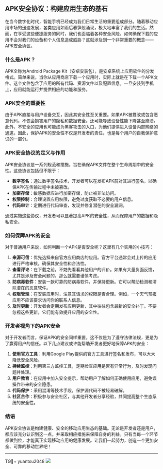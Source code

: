 ## APK安全协议：构建应用生态的基石

在当今数字化时代，智能手机已经成为我们日常生活的重要组成部分。随着移动应用市场的迅速发展，各类应用如雨后春笋般涌现，极大地丰富了我们的生活。然而，在享受这些便捷服务的同时，我们也面临着各种安全风险。如何确保下载的应用不会对我们的设备和个人信息造成威胁？这就涉及到一个非常重要的概念——APK安全协议。

### 什么是APK？

APK全称为Android Package Kit（安卓安装包），是安卓系统上应用软件的分发格式。简单来说，当你从应用商店下载一个应用时，实际上就是在下载一个APK文件。这个文件包含了应用的所有代码、资源文件以及配置信息。一旦安装到手机上，应用就能运行并提供相应的功能和服务。

### APK安全的重要性

由于APK直接与用户设备交互，因此其安全性至关重要。如果APK被篡改或包含恶意代码，不仅会损害用户的隐私和数据安全，还可能导致设备性能下降甚至崩溃。此外，不安全的应用也可能成为黑客攻击的入口，为他们提供进入设备内部网络的通道。因此，保护APK的安全性不仅是开发者的责任，也是每个用户的自我保护意识的一部分。

### APK安全协议的定义与作用

APK安全协议是一系列规范和措施，旨在确保APK文件在整个生命周期中的安全性。这些协议包括但不限于：

- **数字签名**：通过数字签名技术，开发者可以在发布APK前对其进行签名，以确保APK在传输过程中未被篡改。
- **加密存储**：敏感数据应进行加密存储，防止被非法访问。
- **权限控制**：合理设置应用权限，避免过度获取不必要的用户信息。
- **代码审计**：定期进行代码审查，发现并修复潜在的安全漏洞。

通过实施这些协议，开发者可以显著提高APK的安全性，从而保障用户的数据和隐私安全。

### 如何保障APK的安全

对于普通用户来说，如何判断一个APK是否安全呢？这里有几个实用的小技巧：

1. **来源可信**：优先选择来自官方应用商店的应用。官方平台通常会对上传的应用进行严格审核，确保其安全性和合法性。
2. **查看评论**：在下载之前，不妨先看看其他用户的评价。如果有大量负面反馈，尤其是涉及安全问题的，那么就需要谨慎考虑。
3. **防病毒软件**：安装一款可靠的防病毒软件，并保持更新。它可以帮助检测和清除潜在的恶意软件。
4. **权限管理**：在安装应用时，注意其请求的权限是否合理。例如，一个天气预报应用不应该要求访问你的联系人信息。
5. **及时更新**：开发者会定期发布应用更新，其中往往包含最新的安全补丁。不要忽视这些更新，它们能有效提升应用的安全性。

### 开发者视角下的APK安全

对于开发者而言，保证APK的安全同样重要。这不仅是为了遵守法律法规，更是为了赢得用户的信任。以下几点建议或许能帮助开发者更好地保障APK的安全：

1. **使用官方工具**：利用Google Play提供的官方工具进行签名和发布，可以大大降低安全风险。
2. **持续监控**：利用第三方监控工具，定期检查应用是否有异常行为，及时发现问题并处理。
3. **用户教育**：在应用中加入安全提示，帮助用户了解如何正确使用应用，避免误操作带来的安全隐患。
4. **代码保护**：采用混淆等技术手段，保护源代码不被轻易破解。
5. **社区合作**：积极参与安全社区，与其他开发者分享经验，共同提高整个生态系统的安全性。

### 结语

APK安全协议是构建健康、安全的移动应用生态的基础。无论是开发者还是用户，都应该充分认识到这一点，并采取相应措施来保障自身的利益。只有当每一个环节都做到位，才能真正实现移动应用的健康发展。让我们一起努力，创造一个更加安全、可靠的移动世界吧！

---

TG💪+ yuantou2048  ![](https://github.com/user-attachments/assets/cf57a8bb-a08e-43c1-ad82-039f33c64200)